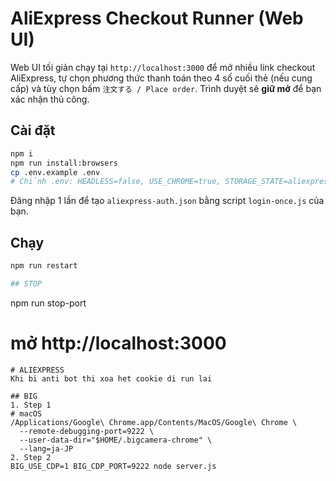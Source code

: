 # AliExpress Checkout Runner (Web UI)

Web UI tối giản chạy tại `http://localhost:3000` để mở nhiều link checkout AliExpress,
tự chọn phương thức thanh toán theo 4 số cuối thẻ (nếu cung cấp) và tùy chọn bấm `注文する / Place order`.
Trình duyệt sẽ **giữ mở** để bạn xác nhận thủ công.

## Cài đặt
```bash
npm i
npm run install:browsers
cp .env.example .env
# Chỉnh .env: HEADLESS=false, USE_CHROME=true, STORAGE_STATE=aliexpress-auth.json
```

Đăng nhập 1 lần để tạo `aliexpress-auth.json` bằng script `login-once.js` của bạn.

## Chạy
```bash
npm run restart

## STOP
```
npm run stop-port

# mở http://localhost:3000
```
# ALIEXPRESS
Khi bi anti bot thi xoa het cookie di run lai

## BIG
1. Step 1
# macOS
/Applications/Google\ Chrome.app/Contents/MacOS/Google\ Chrome \
  --remote-debugging-port=9222 \
  --user-data-dir="$HOME/.bigcamera-chrome" \
  --lang=ja-JP
2. Step 2
BIG_USE_CDP=1 BIG_CDP_PORT=9222 node server.js